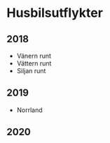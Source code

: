 # Husbilsutflykter

## 2018

* Vänern runt
* Vättern runt
* Siljan runt

## 2019

* Norrland

## 2020


